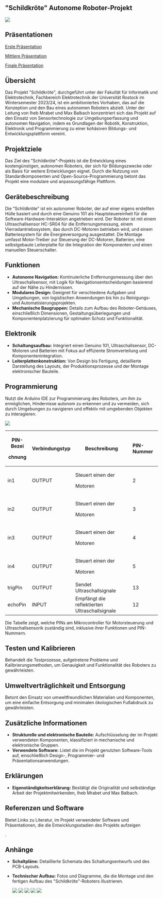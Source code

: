 ## "Schildkröte" Autonome Roboter-Projekt

**![](Render.jpeg)**

## Präsentationen

[Erste Präsentation](https://www.canva.com/design/DAF0ck08wlY/KyTvZa1R2t_ZWuLOCTrIWg/edit?utm_content=DAF0ck08wlY&utm_campaign=designshare&utm_medium=link2&utm_source=sharebutton)

[Mittlere Präsentation](https://www.canva.com/design/DAF3NwGtKNY/gO03OJdvzaFCXvBd5bw7GQ/edit?utm_content=DAF3NwGtKNY&utm_campaign=designshare&utm_medium=link2&utm_source=sharebutton)

[Finale Präsentation](https://www.canva.com/design/DAF6i0d_T4A/OAscPg_fHkqIX4RX6LJBFw/edit?utm_content=DAF6i0d_T4A&utm_campaign=designshare&utm_medium=link2&utm_source=sharebutton)


## Übersicht
Das Projekt "Schildkröte", durchgeführt unter der Fakultät für Informatik und Elektrotechnik, Fachbereich Elektrotechnik der Universität Rostock im Wintersemester 2023/24, ist ein ambitioniertes Vorhaben, das auf die Konzeption und den Bau eines autonomen Roboters abzielt. Unter der Leitung von Iheb Mrabet und Max Balbach konzentriert sich das Projekt auf den Einsatz von Sensortechnologie zur Umgebungserfassung und autonomen Navigation, indem es Grundlagen der Robotik, Konstruktion, Elektronik und Programmierung zu einer kohäsiven Bildungs- und Entwicklungsplattform vereint.

## Projektziele
Das Ziel des "Schildkröte"-Projekts ist die Entwicklung eines kostengünstigen, autonomen Roboters, der sich für Bildungszwecke oder als Basis für weitere Entwicklungen eignet. Durch die Nutzung von Standardkomponenten und Open-Source-Programmierung betont das Projekt eine modulare und anpassungsfähige Plattform.

## Gerätebeschreibung
Die "Schildkröte" ist ein autonomer Roboter, der auf einer eigens erstellten Hülle basiert und durch eine Genuino 101 als Hauptsteuereinheit für die Software-Hardware-Interaktion angetrieben wird. Der Roboter ist mit einem Ultraschallsensor HC-SR04 für die Entfernungsmessung, einem Vierradantriebssystem, das durch DC-Motoren betrieben wird, und einem Batteriesystem für die Energieversorgung ausgestattet. Die Montage umfasst Motor-Treiber zur Steuerung der DC-Motoren, Batterien, eine selbstgebaute Leiterplatte für die Integration der Komponenten und einen manuellen Steuerschalter.

## Funktionen
- **Autonome Navigation:** Kontinuierliche Entfernungsmessung über den Ultraschallsensor, mit Logik für Navigationsentscheidungen basierend auf der Nähe zu Hindernissen.
- **Modulares Design:** Geeignet für verschiedene Aufgaben und Umgebungen, von logistischen Anwendungen bis hin zu Reinigungs- und Automatisierungsprojekten.
- **Mechanische Baugruppen:** Details zum Aufbau des Roboter-Gehäuses, einschließlich Dimensionen, Gestaltungsüberlegungen und Komponentenplatzierung für optimalen Schutz und Funktionalität.

## Elektronik
- **Schaltungsaufbau:** Integriert einen Genuino 101, Ultraschallsensor, DC-Motoren und Batterien mit Fokus auf effiziente Stromverteilung und Komponentenintegration.
- **Leiterplattenkonstruktion:** Von Design bis Fertigung, detaillierte Darstellung des Layouts, der Produktionsprozesse und der Montage elektronischer Bauteile.

## Programmierung
Nutzt die Arduino IDE zur Programmierung des Roboters, um ihm zu ermöglichen, Hindernisse autonom zu erkennen und zu vermeiden, sich durch Umgebungen zu navigieren und effektiv mit umgebenden Objekten zu interagieren.

![](Codediagram.jpeg)

|<p>PIN-Bezei</p><p>chnung</p>|Verbindungstyp|Beschreibung|PIN- Nummer|
| - | - | - | :- |
|in1|OUTPUT|<p>Steuert einen der</p><p>Motoren</p>|2|
|in2|OUTPUT|<p>Steuert einen der</p><p>Motoren</p>|3|
|in3|OUTPUT|<p>Steuert einen der</p><p>Motoren</p>|4|
|in4|OUTPUT|<p>Steuert einen der</p><p>Motoren</p>|5|
|trigPin|OUTPUT|Sendet Ultraschallsignale|13|
|echoPin|INPUT|Empfängt die reflektierten Ultraschallsignale|12|

Die Tabelle zeigt, welche PINs am Mikrocontroller für Motorsteuerung und Ultraschallsensorik zuständig sind, inklusive ihrer Funktionen und PIN-Nummern.


## Testen und Kalibrieren
Behandelt die Testprozesse, aufgetretene Probleme und Kalibrierungsmethoden, um Genauigkeit und Funktionalität des Roboters zu gewährleisten.

## Umweltverträglichkeit und Entsorgung
Betont den Einsatz von umweltfreundlichen Materialien und Komponenten, um eine einfache Entsorgung und minimalen ökologischen Fußabdruck zu gewährleisten.

## Zusätzliche Informationen
- **Strukturelle und elektronische Bauteile:** Aufschlüsselung der im Projekt verwendeten Komponenten, klassifiziert in mechanische und elektronische Gruppen.
- **Verwendete Software:** Listet die im Projekt genutzten Software-Tools auf, einschließlich Design-, Programmier- und Präsentationsanwendungen.

## Erklärungen
- **Eigenständigkeitserklärung:** Bestätigt die Originalität und selbständige Arbeit der Projektmitwirkenden, Iheb Mrabet und Max Balbach.

## Referenzen und Software
Bietet Links zu Literatur, im Projekt verwendeter Software und Präsentationen, die die Entwicklungsstadien des Projekts aufzeigen

.

## Anhänge
- **Schaltpläne:** Detaillierte Schemata des Schaltungsentwurfs und des PCB-Layouts.
- **Technischer Aufbau:** Fotos und Diagramme, die die Montage und den fertigen Aufbau des "Schildkröte"-Roboters illustrieren.

  ![](Schaltplane.jpeg)
  ![](Platine.jpeg)
  ![](Teschnischeraufbau.jpeg)
  ![](Finale.jpeg)
  ![](Finaleopen.jpeg)
